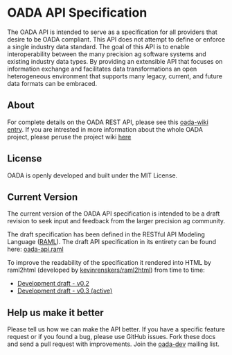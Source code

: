 # OADA API Specification

The OADA API is intended to serve as a specification for all providers that desire to be OADA compliant. This API does not attempt to define or enforce a single industry data standard. The goal of this API is to enable interoperability between the many precision ag software systems and existing industry data types. By providing an extensible API that focuses on information exchange and facilitates data transformations an open heterogeneous environment that supports many legacy, current, and future data formats can be embraced.

## About
For complete details on the OADA REST API, please see this [oada-wiki entry][oada-wiki-rest-api]. If you are intrested in more information about the whole OADA project, please peruse the project wiki [here][oada-wiki]

## License
OADA is openly developed and built under the MIT License.

## Current Version
The current version of the OADA API specification is intended to be a draft revision to seek input and feedback from the larger precision ag community.

The draft specification has been defined in the RESTful API Modeling Language ([RAML](http://raml.org/)). The draft API specification in its entirety can be found here: [oada-api.raml](oada-api.raml)

To improve the readability of the specification it rendered into HTML by raml2html (developed by [kevinrenskers/raml2html][raml2html]) from time to time:

- [Development draft - v0.2](http://oada.github.io/docs/v0_2.html)
- [Development draft - v0.3 (active)](http://oada.github.io/docs/v0_3.html)

## Help us make it better
Please tell us how we can make the API better. If you have a specific feature request or if you found a bug, please use GitHub issues. Fork these docs and send a pull request with improvements. Join the [oada-dev](https://groups.google.com/forum/?hl=en#!forum/oada-dev) mailing list.

[oada-wiki-rest-api]: https://github.com/OADA/oada-docs/blob/master/rest-specs/README.md
[oada-wiki]: https://github.com/OADA/oada-docs
[raml2html]:https://github.com/kevinrenskers/raml2html
